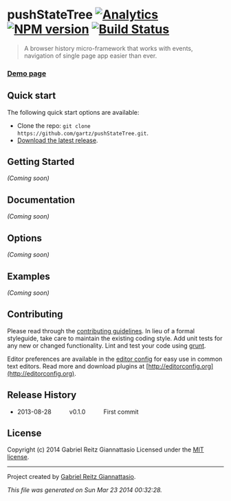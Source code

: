 # pushStateTree [![Analytics](https://ga-beacon.appspot.com/UA-24619548-7/pushStateTree/readme)](https://github.com/igrigorik/ga-beacon) [![NPM version](https://badge.fury.io/js/pushStateTree.png)](http://badge.fury.io/js/pushStateTree)  [![Build Status](true.png)](true)

> A browser history micro-framework that works with events, navigation of single page app easier than ever.

### [Demo page](http://gartz.github.io/pushStateTree/)

## Quick start

The following quick start options are available:

* Clone the repo: `git clone https://github.com/gartz/pushStateTree.git`.
* [Download the latest release](https://github.com/gartz/pushStateTree/archive/master.zip).


## Getting Started
_(Coming soon)_

## Documentation

_(Coming soon)_


## Options

_(Coming soon)_


## Examples

_(Coming soon)_


## Contributing

Please read through the [contributing guidelines](CONTRIBUTING.md). In lieu of a formal styleguide, take care to maintain the existing coding style. Add unit tests for any new or changed functionality. Lint and test your code using [grunt](http://gruntjs.com/).

Editor preferences are available in the [editor config](.editorconfig) for easy use in common text editors. Read more and download plugins at [http://editorconfig.org](http://editorconfig.org).


## Release History

 * 2013-08-28   v0.1.0   First commit


## License
Copyright (c) 2014 Gabriel Reitz Giannattasio
Licensed under the [MIT license](LICENSE-MIT).


***

Project created by [Gabriel Reitz Giannattasio](https://gartz.com.br).

_This file was generated on Sun Mar 23 2014 00:32:28._
